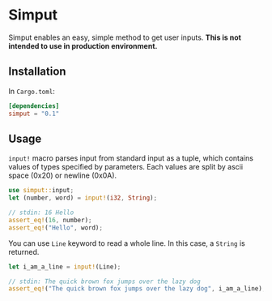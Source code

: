 # Simput
Simput enables an easy, simple method to get user inputs.
__This is not intended to use in production environment.__

## Installation
In `Cargo.toml`:
```toml
[dependencies]
simput = "0.1"
```

## Usage
`input!` macro parses input from standard input as a tuple, which contains values of types specified by parameters.
Each values are split by ascii space (0x20) or newline (0x0A).
```rust
use simput::input;
let (number, word) = input!(i32, String);

// stdin: 16 Hello
assert_eq!(16, number);
assert_eq!("Hello", word);
```
You can use `Line` keyword to read a whole line.
In this case, a `String` is returned.
```rust
let i_am_a_line = input!(Line);

// stdin: The quick brown fox jumps over the lazy dog
assert_eq!("The quick brown fox jumps over the lazy dog", i_am_a_line);
```
